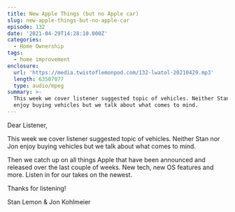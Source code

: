 ```yaml
---
title: New Apple Things (but no Apple car)
slug: new-apple-things-but-no-apple-car
episode: 132
date: '2021-04-29T14:28:10.000Z'
categories:
  - Home Ownership
tags:
  - home improvement
enclosure:
  url: 'https://media.twistoflemonpod.com/132-lwatol-20210429.mp3'
  length: 63507077
  type: audio/mpeg
summary: >-
  This week we cover listener suggested topic of vehicles. Neither Stan nor Jon
  enjoy buying vehicles but we talk about what comes to mind.
---
```


Dear Listener,

This week we cover listener suggested topic of vehicles. Neither Stan nor Jon enjoy buying vehicles but we talk about what comes to mind.

Then we catch up on all things Apple that have been announced and released over the last couple of weeks. New tech, new OS features and more. Listen in for our takes on the newest.

Thanks for listening!

Stan Lemon & Jon Kohlmeier
